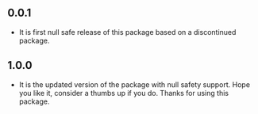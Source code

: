 ## 0.0.1

* It is first null safe release of this package based on a discontinued package.


## 1.0.0

* It is the updated version of the package with null safety support. Hope you like it, consider a thumbs up if you do. Thanks for using this package.
